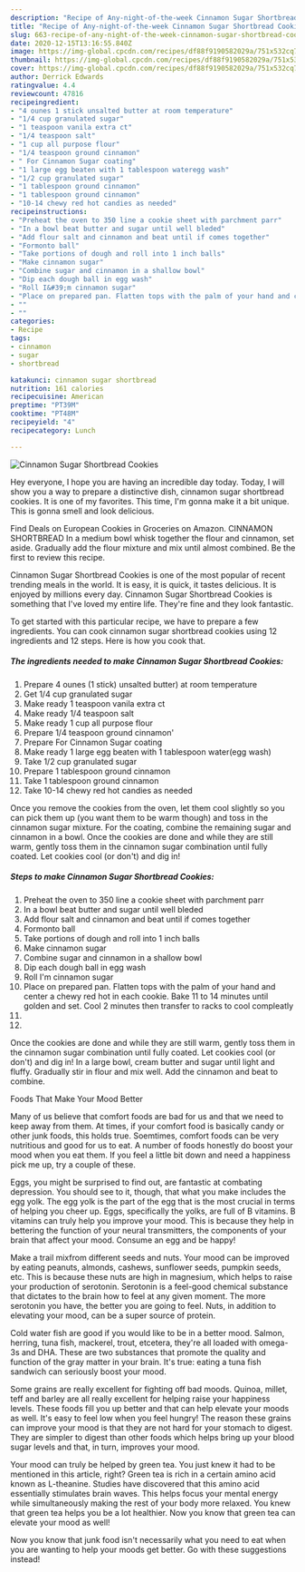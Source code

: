 ```yaml
---
description: "Recipe of Any-night-of-the-week Cinnamon Sugar Shortbread Cookies"
title: "Recipe of Any-night-of-the-week Cinnamon Sugar Shortbread Cookies"
slug: 663-recipe-of-any-night-of-the-week-cinnamon-sugar-shortbread-cookies
date: 2020-12-15T13:16:55.840Z
image: https://img-global.cpcdn.com/recipes/df88f9190582029a/751x532cq70/cinnamon-sugar-shortbread-cookies-recipe-main-photo.jpg
thumbnail: https://img-global.cpcdn.com/recipes/df88f9190582029a/751x532cq70/cinnamon-sugar-shortbread-cookies-recipe-main-photo.jpg
cover: https://img-global.cpcdn.com/recipes/df88f9190582029a/751x532cq70/cinnamon-sugar-shortbread-cookies-recipe-main-photo.jpg
author: Derrick Edwards
ratingvalue: 4.4
reviewcount: 47816
recipeingredient:
- "4 ounes 1 stick unsalted butter at room temperature"
- "1/4 cup granulated sugar"
- "1 teaspoon vanila extra ct"
- "1/4 teaspoon salt"
- "1 cup all purpose flour"
- "1/4 teaspoon ground cinnamon"
- " For Cinnamon Sugar coating"
- "1 large egg beaten with 1 tablespoon wateregg wash"
- "1/2 cup granulated sugar"
- "1 tablespoon ground cinnamon"
- "1 tablespoon ground cinnamon"
- "10-14 chewy red hot candies as needed"
recipeinstructions:
- "Preheat the oven to 350 line a cookie sheet with parchment parr"
- "In a bowl beat butter and sugar until well bleded"
- "Add flour salt and cinnamon and beat until if comes together"
- "Formonto ball"
- "Take portions of dough and roll into 1 inch balls"
- "Make cinnamon sugar"
- "Combine sugar and cinnamon in a shallow bowl"
- "Dip each dough ball in egg wash"
- "Roll I&#39;m cinnamon sugar"
- "Place on prepared pan. Flatten tops with the palm of your hand and center a chewy red hot in each cookie. Bake 11 to 14 minutes until golden and set. Cool 2 minutes then transfer to racks to cool compleatly"
- ""
- ""
categories:
- Recipe
tags:
- cinnamon
- sugar
- shortbread

katakunci: cinnamon sugar shortbread 
nutrition: 161 calories
recipecuisine: American
preptime: "PT39M"
cooktime: "PT48M"
recipeyield: "4"
recipecategory: Lunch

---
```



![Cinnamon Sugar Shortbread Cookies](https://img-global.cpcdn.com/recipes/df88f9190582029a/751x532cq70/cinnamon-sugar-shortbread-cookies-recipe-main-photo.jpg)

Hey everyone, I hope you are having an incredible day today. Today, I will show you a way to prepare a distinctive dish, cinnamon sugar shortbread cookies. It is one of my favorites. This time, I'm gonna make it a bit unique. This is gonna smell and look delicious.

Find Deals on European Cookies in Groceries on Amazon. CINNAMON SHORTBREAD In a medium bowl whisk together the flour and cinnamon, set aside. Gradually add the flour mixture and mix until almost combined. Be the first to review this recipe.

Cinnamon Sugar Shortbread Cookies is one of the most popular of recent trending meals in the world. It is easy, it is quick, it tastes delicious. It is enjoyed by millions every day. Cinnamon Sugar Shortbread Cookies is something that I've loved my entire life. They're fine and they look fantastic.


To get started with this particular recipe, we have to prepare a few ingredients. You can cook cinnamon sugar shortbread cookies using 12 ingredients and 12 steps. Here is how you cook that.

<!--inarticleads1-->

##### The ingredients needed to make Cinnamon Sugar Shortbread Cookies:

1. Prepare 4 ounes (1 stick) unsalted butter) at room temperature
1. Get 1/4 cup granulated sugar
1. Make ready 1 teaspoon vanila extra ct
1. Make ready 1/4 teaspoon salt
1. Make ready 1 cup all purpose flour
1. Prepare 1/4 teaspoon ground cinnamon&#39;
1. Prepare  For Cinnamon Sugar coating
1. Make ready 1 large egg beaten with 1 tablespoon water(egg wash)
1. Take 1/2 cup granulated sugar
1. Prepare 1 tablespoon ground cinnamon
1. Take 1 tablespoon ground cinnamon
1. Take 10-14 chewy red hot candies as needed


Once you remove the cookies from the oven, let them cool slightly so you can pick them up (you want them to be warm though) and toss in the cinnamon sugar mixture. For the coating, combine the remaining sugar and cinnamon in a bowl. Once the cookies are done and while they are still warm, gently toss them in the cinnamon sugar combination until fully coated. Let cookies cool (or don&#39;t) and dig in! 

<!--inarticleads2-->

##### Steps to make Cinnamon Sugar Shortbread Cookies:

1. Preheat the oven to 350 line a cookie sheet with parchment parr
1. In a bowl beat butter and sugar until well bleded
1. Add flour salt and cinnamon and beat until if comes together
1. Formonto ball
1. Take portions of dough and roll into 1 inch balls
1. Make cinnamon sugar
1. Combine sugar and cinnamon in a shallow bowl
1. Dip each dough ball in egg wash
1. Roll I&#39;m cinnamon sugar
1. Place on prepared pan. Flatten tops with the palm of your hand and center a chewy red hot in each cookie. Bake 11 to 14 minutes until golden and set. Cool 2 minutes then transfer to racks to cool compleatly
1. 
1. 


Once the cookies are done and while they are still warm, gently toss them in the cinnamon sugar combination until fully coated. Let cookies cool (or don&#39;t) and dig in! In a large bowl, cream butter and sugar until light and fluffy. Gradually stir in flour and mix well. Add the cinnamon and beat to combine. 

Foods That Make Your Mood Better


Many of us believe that comfort foods are bad for us and that we need to keep away from them. At times, if your comfort food is basically candy or other junk foods, this holds true. Soemtimes, comfort foods can be very nutritious and good for us to eat. A number of foods honestly do boost your mood when you eat them. If you feel a little bit down and need a happiness pick me up, try a couple of these.

Eggs, you might be surprised to find out, are fantastic at combating depression. You should see to it, though, that what you make includes the egg yolk. The egg yolk is the part of the egg that is the most crucial in terms of helping you cheer up. Eggs, specifically the yolks, are full of B vitamins. B vitamins can truly help you improve your mood. This is because they help in bettering the function of your neural transmitters, the components of your brain that affect your mood. Consume an egg and be happy!

Make a trail mixfrom different seeds and nuts. Your mood can be improved by eating peanuts, almonds, cashews, sunflower seeds, pumpkin seeds, etc. This is because these nuts are high in magnesium, which helps to raise your production of serotonin. Serotonin is a feel-good chemical substance that dictates to the brain how to feel at any given moment. The more serotonin you have, the better you are going to feel. Nuts, in addition to elevating your mood, can be a super source of protein.

Cold water fish are good if you would like to be in a better mood. Salmon, herring, tuna fish, mackerel, trout, etcetera, they're all loaded with omega-3s and DHA. These are two substances that promote the quality and function of the gray matter in your brain. It's true: eating a tuna fish sandwich can seriously boost your mood. 

Some grains are really excellent for fighting off bad moods. Quinoa, millet, teff and barley are all really excellent for helping raise your happiness levels. These foods fill you up better and that can help elevate your moods as well. It's easy to feel low when you feel hungry! The reason these grains can improve your mood is that they are not hard for your stomach to digest. They are simpler to digest than other foods which helps bring up your blood sugar levels and that, in turn, improves your mood.

Your mood can truly be helped by green tea. You just knew it had to be mentioned in this article, right? Green tea is rich in a certain amino acid known as L-theanine. Studies have discovered that this amino acid essentially stimulates brain waves. This helps focus your mental energy while simultaneously making the rest of your body more relaxed. You knew that green tea helps you be a lot healthier. Now you know that green tea can elevate your mood as well!

Now you know that junk food isn't necessarily what you need to eat when you are wanting to help your moods get better. Go  with  these suggestions  instead!

